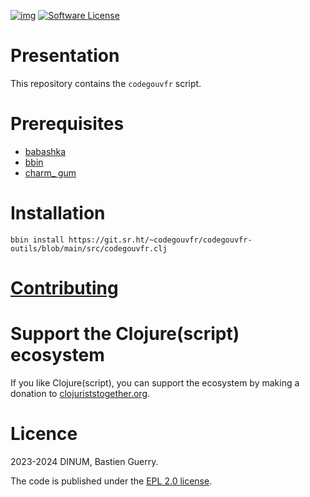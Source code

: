 [![img](https://img.shields.io/badge/code.gouv.fr-contributif-blue.svg)](https://code.gouv.fr/documentation/#/publier)
[![Software License](https://img.shields.io/badge/Licence-EPL.svg)](https://git.sr.ht/~codegouvfr/codegouvfr-cli/tree/main/item/LICENSES/LICENSE.EPL-2.0.txt)

# Presentation

This repository contains the `codegouvfr` script.

# Prerequisites

- [babashka](https://github.com/babashka/babashka#installation)
- [bbin](https://github.com/babashka/bbin#installation)
- [charm_ gum](https://github.com/charmbracelet/gum)

# Installation

`bbin install https://git.sr.ht/~codegouvfr/codegouvfr-outils/blob/main/src/codegouvfr.clj`

# [Contributing](CONTRIBUTING.md)

# Support the Clojure(script) ecosystem

If you like Clojure(script), you can support the ecosystem by making a donation to [clojuriststogether.org](https://www.clojuriststogether.org).

# Licence

2023-2024 DINUM, Bastien Guerry.

The code is published under the [EPL 2.0 license](LICENSES/LICENSE.EPL-2.0.txt).
